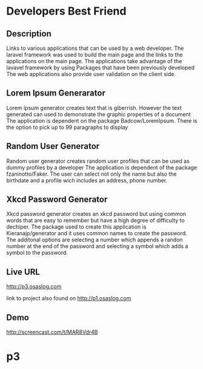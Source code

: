 # Developers Best Friend

## Description
Links to various applications that can be used by a web developer.
The laravel framework was used to build the main page and the links to the applications on the main page.
The applications take advantage of the lavavel framework by using Packages that have been previously developed
The web applications also provide user validation on the client side.

## Lorem Ipsum Generarator
Lorem ipsum generator creates text that is giberrish. However the text generated can used to demonstrate the graphic properties of a document
The application is dependent on the package Badcow/LoremIpsum. There is the option to pick up to 99 paragraphs to display

## Random User Generator
Random user generator creates random user profiles that can be used as dummy profiles by a developer
The application is dependent of the package fzaninotto/Faker. 
The user can select not only the name but also the birthdate and a profile wich includes an address, phone number.


## Xkcd Password Generator
Xkcd password generator creates an xkcd password but using common words that are easy to remember but have a high degree of difficulty to dechiper.
The package used to create this application is Kieranajp/generator and it uses common names to create the password.
The additonal options are selecting a number which appends a randon number at the end of the password and selecting a symbol which adds a symbol to the password.


## Live URL

<http://p3.osaslog.com>

link to project also found on
<http://p1.osaslog.com>

## Demo
<http://screencast.com/t/MAR8Vdr4B>

# p3
